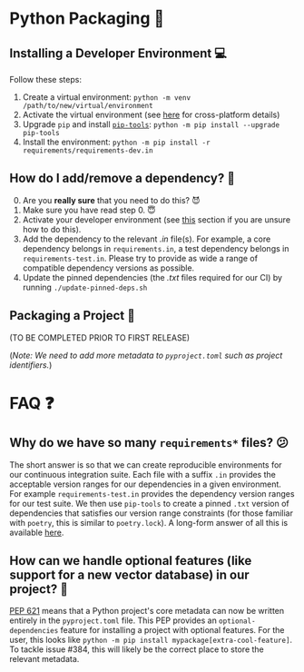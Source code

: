 # Python Packaging :gift:

## Installing a Developer Environment :computer:

Follow these steps:

1. Create a virtual environment: `python -m venv /path/to/new/virtual/environment`
2. Activate the virtual environment (see [here](https://docs.python.org/3/library/venv.html#how-venvs-work) for cross-platform details)
3. Upgrade `pip` and install [`pip-tools`](https://pip-tools.readthedocs.io/en/latest/): `python -m pip install --upgrade pip-tools`
4. Install the environment: `python -m pip install -r requirements/requirements-dev.in`

## How do I add/remove a dependency? :link:

0. Are you **really sure** that you need to do this? :smiling_imp:
1. Make sure you have read step 0. :innocent:
2. Activate your developer environment (see [this](#installing-a-developer-environment-💻) section if you are unsure how to do this).
3. Add the dependency to the relevant *.in* file(s). For example, a core dependency belongs in `requirements.in`, a test dependency belongs in `requirements-test.in`. Please try to provide as wide a range of compatible dependency versions as possible.
4. Update the pinned dependencies (the *.txt* files required for our CI) by running `./update-pinned-deps.sh`

## Packaging a Project :wrench:

(TO BE COMPLETED PRIOR TO FIRST RELEASE)

(*Note: We need to add more metadata to `pyproject.toml` such as project identifiers.*)


# FAQ :question:

## Why do we have so many `requirements*` files? :confused:

The short answer is so that we can create reproducible environments for our continuous integration suite. Each file with a suffix `.in` provides the acceptable version ranges for our dependencies in a given environment. For example `requirements-test.in` provides the dependency version ranges for our test suite. We then use `pip-tools` to create a pinned `.txt` version of dependencies that satisfies our version range constraints (for those familiar with `poetry`, this is similar to `poetry.lock`). A long-form answer of all this is available [here](https://hynek.me/articles/semver-will-not-save-you/).

## How can we handle optional features (like support for a new vector database) in our project? :crystal_ball:

[PEP 621](https://peps.python.org/pep-0621/) means that a Python project's core metadata can now be written entirely in the `pyproject.toml` file. This PEP provides an `optional-dependencies` feature for installing a project with optional features. For the user, this looks like `python -m pip install mypackage[extra-cool-feature]`. To tackle issue #384, this will likely be the correct place to store the relevant metadata.